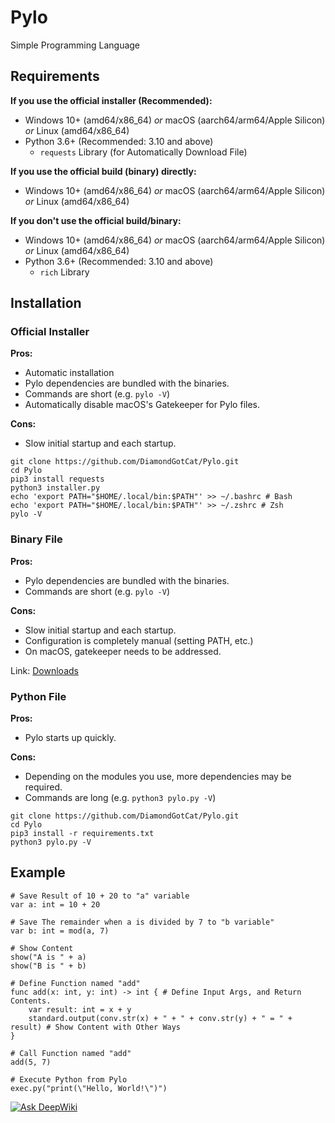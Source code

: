 # Pylo
Simple Programming Language

## Requirements
**If you use the official installer (Recommended):**
- Windows 10+ (amd64/x86_64) *or* macOS (aarch64/arm64/Apple Silicon) *or* Linux (amd64/x86_64)
- Python 3.6+ (Recommended: 3.10 and above)
    - `requests` Library (for Automatically Download File)

**If you use the official build (binary) directly:**
- Windows 10+ (amd64/x86_64) *or* macOS (aarch64/arm64/Apple Silicon) *or* Linux (amd64/x86_64)

**If you don't use the official build/binary:**
- Windows 10+ (amd64/x86_64) *or* macOS (aarch64/arm64/Apple Silicon) *or* Linux (amd64/x86_64)
- Python 3.6+ (Recommended: 3.10 and above)
    - `rich` Library

## Installation
### Official Installer
**Pros:**
- Automatic installation
- Pylo dependencies are bundled with the binaries.
- Commands are short (e.g. `pylo -V`)
- Automatically disable macOS's Gatekeeper for Pylo files.

**Cons:**
- Slow initial startup and each startup.

```
git clone https://github.com/DiamondGotCat/Pylo.git
cd Pylo
pip3 install requests
python3 installer.py
echo 'export PATH="$HOME/.local/bin:$PATH"' >> ~/.bashrc # Bash
echo 'export PATH="$HOME/.local/bin:$PATH"' >> ~/.zshrc # Zsh
pylo -V
```

### Binary File
**Pros:**
- Pylo dependencies are bundled with the binaries.
- Commands are short (e.g. `pylo -V`)

**Cons:**
- Slow initial startup and each startup.
- Configuration is completely manual (setting PATH, etc.)
- On macOS, gatekeeper needs to be addressed.

Link: [Downloads](https://github.com/DiamondGotCat/Pylo/releases/)

### Python File
**Pros:**
- Pylo starts up quickly.

**Cons:**
- Depending on the modules you use, more dependencies may be required.
- Commands are long (e.g. `python3 pylo.py -V`)

```
git clone https://github.com/DiamondGotCat/Pylo.git
cd Pylo
pip3 install -r requirements.txt
python3 pylo.py -V
```

## Example
```
# Save Result of 10 + 20 to "a" variable
var a: int = 10 + 20

# Save The remainder when a is divided by 7 to "b variable"
var b: int = mod(a, 7)

# Show Content
show("A is " + a)
show("B is " + b)

# Define Function named "add"
func add(x: int, y: int) -> int { # Define Input Args, and Return Contents.
    var result: int = x + y
    standard.output(conv.str(x) + " + " + conv.str(y) + " = " + result) # Show Content with Other Ways
}

# Call Function named "add"
add(5, 7)

# Execute Python from Pylo
exec.py("print(\"Hello, World!\")")
```

[![Ask DeepWiki](https://deepwiki.com/badge.svg)](https://deepwiki.com/DiamondGotCat/Pylo)
